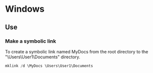 # Windows

## Use

### Make a symbolic link

To create a symbolic link named MyDocs from the root directory to the "\Users\User1\Documents" directory.

```powershell
mklink /d \MyDocs \Users\User1\Documents
```
